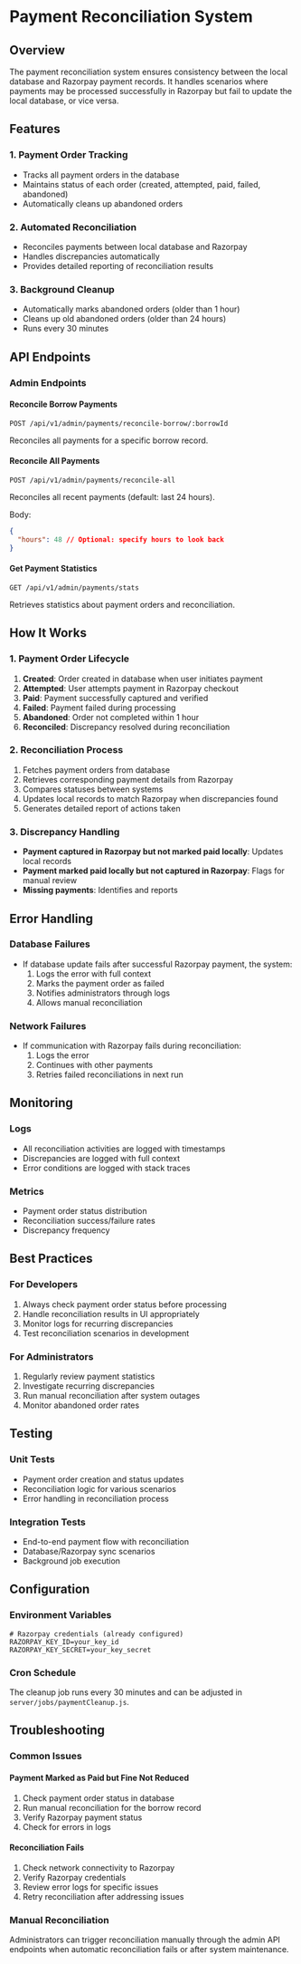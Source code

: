 # Payment Reconciliation System

## Overview

The payment reconciliation system ensures consistency between the local database and Razorpay payment records. It handles scenarios where payments may be processed successfully in Razorpay but fail to update the local database, or vice versa.

## Features

### 1. Payment Order Tracking
- Tracks all payment orders in the database
- Maintains status of each order (created, attempted, paid, failed, abandoned)
- Automatically cleans up abandoned orders

### 2. Automated Reconciliation
- Reconciles payments between local database and Razorpay
- Handles discrepancies automatically
- Provides detailed reporting of reconciliation results

### 3. Background Cleanup
- Automatically marks abandoned orders (older than 1 hour)
- Cleans up old abandoned orders (older than 24 hours)
- Runs every 30 minutes

## API Endpoints

### Admin Endpoints

#### Reconcile Borrow Payments
```
POST /api/v1/admin/payments/reconcile-borrow/:borrowId
```
Reconciles all payments for a specific borrow record.

#### Reconcile All Payments
```
POST /api/v1/admin/payments/reconcile-all
```
Reconciles all recent payments (default: last 24 hours).

Body:
```json
{
  "hours": 48 // Optional: specify hours to look back
}
```

#### Get Payment Statistics
```
GET /api/v1/admin/payments/stats
```
Retrieves statistics about payment orders and reconciliation.

## How It Works

### 1. Payment Order Lifecycle
1. **Created**: Order created in database when user initiates payment
2. **Attempted**: User attempts payment in Razorpay checkout
3. **Paid**: Payment successfully captured and verified
4. **Failed**: Payment failed during processing
5. **Abandoned**: Order not completed within 1 hour
6. **Reconciled**: Discrepancy resolved during reconciliation

### 2. Reconciliation Process
1. Fetches payment orders from database
2. Retrieves corresponding payment details from Razorpay
3. Compares statuses between systems
4. Updates local records to match Razorpay when discrepancies found
5. Generates detailed report of actions taken

### 3. Discrepancy Handling
- **Payment captured in Razorpay but not marked paid locally**: Updates local records
- **Payment marked paid locally but not captured in Razorpay**: Flags for manual review
- **Missing payments**: Identifies and reports

## Error Handling

### Database Failures
- If database update fails after successful Razorpay payment, the system:
  1. Logs the error with full context
  2. Marks the payment order as failed
  3. Notifies administrators through logs
  4. Allows manual reconciliation

### Network Failures
- If communication with Razorpay fails during reconciliation:
  1. Logs the error
  2. Continues with other payments
  3. Retries failed reconciliations in next run

## Monitoring

### Logs
- All reconciliation activities are logged with timestamps
- Discrepancies are logged with full context
- Error conditions are logged with stack traces

### Metrics
- Payment order status distribution
- Reconciliation success/failure rates
- Discrepancy frequency

## Best Practices

### For Developers
1. Always check payment order status before processing
2. Handle reconciliation results in UI appropriately
3. Monitor logs for recurring discrepancies
4. Test reconciliation scenarios in development

### For Administrators
1. Regularly review payment statistics
2. Investigate recurring discrepancies
3. Run manual reconciliation after system outages
4. Monitor abandoned order rates

## Testing

### Unit Tests
- Payment order creation and status updates
- Reconciliation logic for various scenarios
- Error handling in reconciliation process

### Integration Tests
- End-to-end payment flow with reconciliation
- Database/Razorpay sync scenarios
- Background job execution

## Configuration

### Environment Variables
```env
# Razorpay credentials (already configured)
RAZORPAY_KEY_ID=your_key_id
RAZORPAY_KEY_SECRET=your_key_secret
```

### Cron Schedule
The cleanup job runs every 30 minutes and can be adjusted in `server/jobs/paymentCleanup.js`.

## Troubleshooting

### Common Issues

#### Payment Marked as Paid but Fine Not Reduced
1. Check payment order status in database
2. Run manual reconciliation for the borrow record
3. Verify Razorpay payment status
4. Check for errors in logs

#### Reconciliation Fails
1. Check network connectivity to Razorpay
2. Verify Razorpay credentials
3. Review error logs for specific issues
4. Retry reconciliation after addressing issues

### Manual Reconciliation
Administrators can trigger reconciliation manually through the admin API endpoints when automatic reconciliation fails or after system maintenance.